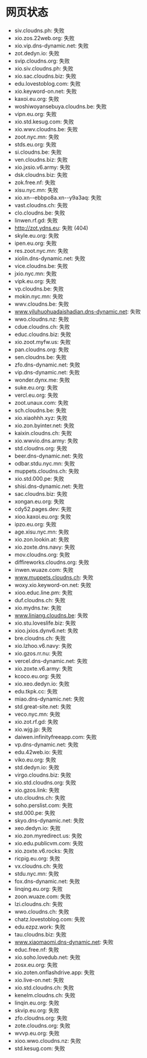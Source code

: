 # 网页状态
- siv.cloudns.ph: 失败
- xio.zos.22web.org: 失败
- xio.vip.dns-dynamic.net: 失败
- zot.dedyn.io: 失败
- svip.cloudns.org: 失败
- xio.siv.cloudns.ph: 失败
- xio.sac.cloudns.biz: 失败
- edu.lovestoblog.com: 失败
- xio.keyword-on.net: 失败
- kaxoi.eu.org: 失败
- woshiwoyansebuya.cloudns.be: 失败
- vipn.eu.org: 失败
- xio.std.kesug.com: 失败
- xio.wwv.cloudns.be: 失败
- zoot.nyc.mn: 失败
- stds.eu.org: 失败
- si.cloudns.be: 失败
- ven.cloudns.biz: 失败
- xio.jxsio.v6.army: 失败
- dsk.cloudns.biz: 失败
- zok.free.nf: 失败
- xisu.nyc.mn: 失败
- xio.xn--ebbpo8a.xn--y9a3aq: 失败
- vast.cloudns.ch: 失败
- clo.cloudns.be: 失败
- linwen.rf.gd: 失败
- http://zot.ydns.eu: 失败 (404)
- skyle.eu.org: 失败
- ipen.eu.org: 失败
- res.zoot.nyc.mn: 失败
- xiolin.dns-dynamic.net: 失败
- vice.cloudns.be: 失败
- jxio.nyc.mn: 失败
- vipk.eu.org: 失败
- vp.cloudns.be: 失败
- mokin.nyc.mn: 失败
- wwv.cloudns.be: 失败
- www.yiluhuohuadaishadian.dns-dynamic.net: 失败
- wwo.cloudns.nz: 失败
- cdue.cloudns.ch: 失败
- educ.cloudns.biz: 失败
- xio.zoot.myfw.us: 失败
- pan.cloudns.org: 失败
- sen.cloudns.be: 失败
- zfo.dns-dynamic.net: 失败
- vip.dns-dynamic.net: 失败
- wonder.dynx.me: 失败
- suke.eu.org: 失败
- vercl.eu.org: 失败
- zoot.unaux.com: 失败
- sch.cloudns.be: 失败
- xio.xiaohhh.xyz: 失败
- xio.zon.byinter.net: 失败
- kaixin.cloudns.ch: 失败
- xio.wwvio.dns.army: 失败
- std.cloudns.org: 失败
- beer.dns-dynamic.net: 失败
- odbar.stdu.nyc.mn: 失败
- muppets.cloudns.ch: 失败
- xio.std.000.pe: 失败
- shisi.dns-dynamic.net: 失败
- sac.cloudns.biz: 失败
- xongan.eu.org: 失败
- cdy52.pages.dev: 失败
- xioo.kaxoi.eu.org: 失败
- ipzo.eu.org: 失败
- age.xisu.nyc.mn: 失败
- xio.zon.lookin.at: 失败
- xio.zoxte.dns.navy: 失败
- mov.cloudns.org: 失败
- diffireworks.cloudns.org: 失败
- inwen.wuaze.com: 失败
- www.muppets.cloudns.ch: 失败
- woxy.xio.keyword-on.net: 失败
- xioo.educ.line.pm: 失败
- duf.cloudns.ch: 失败
- xio.mydns.tw: 失败
- www.liniang.cloudns.be: 失败
- xio.stu.loveslife.biz: 失败
- xioo.jxios.dynv6.net: 失败
- bre.cloudns.ch: 失败
- xio.lzhoo.v6.navy: 失败
- xio.gzos.rr.nu: 失败
- vercel.dns-dynamic.net: 失败
- xio.zoxte.v6.army: 失败
- kcoco.eu.org: 失败
- xio.xeo.dedyn.io: 失败
- edu.tkpk.cc: 失败
- miao.dns-dynamic.net: 失败
- std.great-site.net: 失败
- veco.nyc.mn: 失败
- xio.zot.rf.gd: 失败
- xio.wjg.jp: 失败
- daiwen.infinityfreeapp.com: 失败
- vp.dns-dynamic.net: 失败
- edu.42web.io: 失败
- viko.eu.org: 失败
- std.dedyn.io: 失败
- virgo.cloudns.biz: 失败
- xio.std.cloudns.org: 失败
- xio.gzos.link: 失败
- uto.cloudns.ch: 失败
- soho.perslist.com: 失败
- std.000.pe: 失败
- skyo.dns-dynamic.net: 失败
- xeo.dedyn.io: 失败
- xio.zon.myredirect.us: 失败
- xio.edu.publicvm.com: 失败
- xio.zoxte.v6.rocks: 失败
- ricpig.eu.org: 失败
- vx.cloudns.ch: 失败
- stdu.nyc.mn: 失败
- fox.dns-dynamic.net: 失败
- linqing.eu.org: 失败
- zoon.wuaze.com: 失败
- lzi.cloudns.ch: 失败
- wwo.cloudns.ch: 失败
- chatz.lovestoblog.com: 失败
- edu.ezpz.work: 失败
- tau.cloudns.biz: 失败
- www.xiaomaomi.dns-dynamic.net: 失败
- educ.free.nf: 失败
- xio.soho.lovedub.net: 失败
- zosx.eu.org: 失败
- xio.zoten.onflashdrive.app: 失败
- xio.live-on.net: 失败
- xio.std.cloudns.ch: 失败
- kenelm.cloudns.ch: 失败
- linqin.eu.org: 失败
- skvip.eu.org: 失败
- zfo.cloudns.org: 失败
- zote.cloudns.org: 失败
- wvvp.eu.org: 失败
- xioo.wwo.cloudns.nz: 失败
- std.kesug.com: 失败
